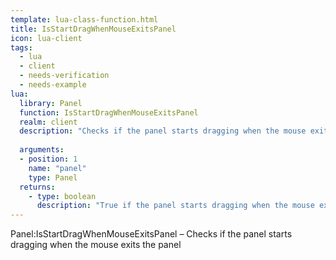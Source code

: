 ```yaml
---
template: lua-class-function.html
title: IsStartDragWhenMouseExitsPanel
icon: lua-client
tags:
  - lua
  - client
  - needs-verification
  - needs-example
lua:
  library: Panel
  function: IsStartDragWhenMouseExitsPanel
  realm: client
  description: "Checks if the panel starts dragging when the mouse exits the panel"
  
  arguments:
  - position: 1
    name: "panel"
    type: Panel
  returns:
    - type: boolean
      description: "True if the panel starts dragging when the mouse exits the panel, false otherwise"
---
```


<div class="lua__search__keywords">
Panel:IsStartDragWhenMouseExitsPanel &#x2013; Checks if the panel starts dragging when the mouse exits the panel
</div>
